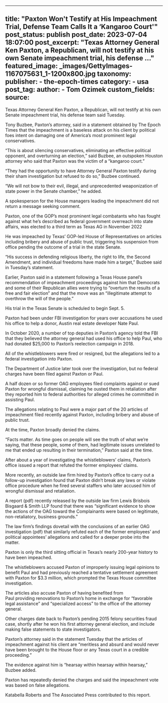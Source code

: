 
---
title: "Paxton Won&#39;t Testify at His Impeachment Trial, Defense Team Calls It a ‘Kangaroo Court&#39;" 
post_status: publish
post_date: 2023-07-04 18:07:00 
post_excerpt: "Texas Attorney General Ken Paxton, a Republican, will not testify at his own Senate impeachment trial, his defense ..."
featured_image: _images/GettyImages-1167075631_1-1200x800.jpg 
taxonomy:
    publisher:
        - the-epoch-times
    category:
        - usa 
    post_tag:
    author:
        - Tom Ozimek
custom_fields:
    source: 
---
Texas Attorney General Ken Paxton, a Republican, will not testify at his own Senate impeachment trial, his defense team said Tuesday.

Tony Buzbee, Paxton’s attorney, said in a statement obtained by The Epoch Times that the impeachment is a baseless attack on his client by political foes intent on damaging one of America’s most prominent legal conservatives.

“This is about silencing conservatives, eliminating an effective political opponent, and overturning an election,” said Buzbee, an outspoken Houston attorney who said that Paxton was the victim of a “kangaroo court.”

“They had the opportunity to have Attorney General Paxton testify during their sham investigation but refused to do so,” Buzbee continued.

“We will not bow to their evil, illegal, and unprecedented weaponization of state power in the Senate chamber,” he added.

A spokesperson for the House managers leading the impeachment did not return a message seeking comment.

Paxton, one of the GOP’s most prominent legal combatants who has fought against what he’s described as federal government overreach into state affairs, was elected to a third term as Texas AG in November 2022

He was impeached by Texas’ GOP-led House of Representatives on articles including bribery and abuse of public trust, triggering his suspension from office pending the outcome of a trial in the state Senate.

“His success in defending religious liberty, the right to life, the Second Amendment, and individual freedoms have made him a target,” Buzbee said in Tuesday’s statement.

Earlier, Paxton said in a statement following a Texas House panel’s recommendation of impeachment proceedings against him that Democrats and some of their Republican allies were trying to “overturn the results of a free and fair election” and that the move was an “illegitimate attempt to overthrow the will of the people.”

His trial in the Texas Senate is scheduled to begin Sept. 5.

Paxton had been under FBI investigation for years over accusations he used his office to help a donor, Austin real estate developer Nate Paul.

In October 2020, a number of top deputies in Paxton’s agency told the FBI that they believed the attorney general had used his office to help Paul, who had donated $25,000 to Paxton’s reelection campaign in 2018.

All of the whistleblowers were fired or resigned, but the allegations led to a federal investigation into Paxton.

The Department of Justice later took over the investigation, but no federal charges have been filed against Paxton or Paul.

A half dozen or so former OAG employees filed complaints against or sued Paxton for wrongful dismissal, claiming he ousted them in retaliation after they reported him to federal authorities for alleged crimes he committed in assisting Paul.

The allegations relating to Paul were a major part of the 20 articles of impeachment filed recently against Paxton, including bribery and abuse of public trust.

At the time, Paxton broadly denied the claims.

“Facts matter. As time goes on people will see the truth of what we’re saying, that these people, some of them, had legitimate issues unrelated to me that ended up resulting in their termination,” Paxton said at the time.

After about a year of investigating the whistleblowers’ claims, Paxton’s office issued a report that refuted the former employees’ claims.

More recently, an outside law firm hired by Paxton’s office to carry out a follow-up investigation found that Paxton didn’t break any laws or violate office procedure when he fired several staffers who later accused him of wrongful dismissal and retaliation.

A report (pdf) recently released by the outside law firm Lewis Brisbois Bisgaard &amp; Smith LLP found that there was “significant evidence to show the actions of the OAG toward the Complainants were based on legitimate, non-retaliatory, business grounds.”

The law firm’s findings dovetail with the conclusions of an earlier OAG investigation (pdf) that similarly refuted each of the former employees’ and political appointees’ allegations and called for a deeper probe into the matter.

Paxton is only the third sitting official in Texas’s nearly 200-year history to have been impeached.

The whistleblowers accused Paxton of improperly issuing legal opinions to benefit Paul and had previously reached a tentative settlement agreement with Paxton for $3.3 million, which prompted the Texas House committee investigation.

The articles also accuse Paxton of having benefited from Paul providing renovations to Paxton’s home in exchange for “favorable legal assistance” and “specialized access” to the office of the attorney general.

Other charges date back to Paxton’s pending 2015 felony securities fraud case, shortly after he won his first attorney general election, and include making false statements to state investigators.

Paxton’s attorney said in the statement Tuesday that the articles of impeachment against his client are “meritless and absurd and would never have been brought to the House floor or any Texas court in a credible proceeding.”

The evidence against him is “hearsay within hearsay within hearsay,” Buzbee added.

Paxton has repeatedly denied the charges and said the impeachment vote was based on false allegations.

Katabella Roberts and The Associated Press contributed to this report. 